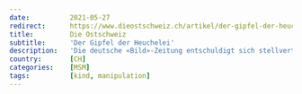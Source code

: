 ```yaml
---
date:          2021-05-27
redirect:      https://www.dieostschweiz.ch/artikel/der-gipfel-der-heuchelei-lD1Ebb4
title:         Die Ostschweiz
subtitle:      'Der Gipfel der Heuchelei'
description:   'Die deutsche «Bild»-Zeitung entschuldigt sich stellvertretend für die Bundesregierung bei den Kindern, die unter den Massnahmen gelitten haben. Schöne Geste oder pure Heuchelei?'
country:       [CH]
categories:    [MSM]
tags:          [kind, manipulation]
---
```

